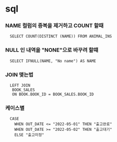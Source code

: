 # sql 

### NAME 컬럼의 중복을 제거하고 COUNT 할때
      SELECT COUNT(DISTINCT (NAME)) FROM ANIMAL_INS
### NULL 인 내역을 "NONE"으로 바꾸려 할떄 
      SELECT IFNULL(NAME, "No name") AS NAME
### JOIN 맺는법 
      LEFT JOIN 
       BOOK_SALES 
       ON BOOK.BOOK_ID = BOOK_SALES.BOOK_ID

### 케이스별 
      CASE 
        WHEN OUT_DATE <= "2022-05-01" THEN "출고완료"
        WHEN OUT_DATE >= "2022-05-02" THEN "출고대기"
        ELSE "출고미정"
